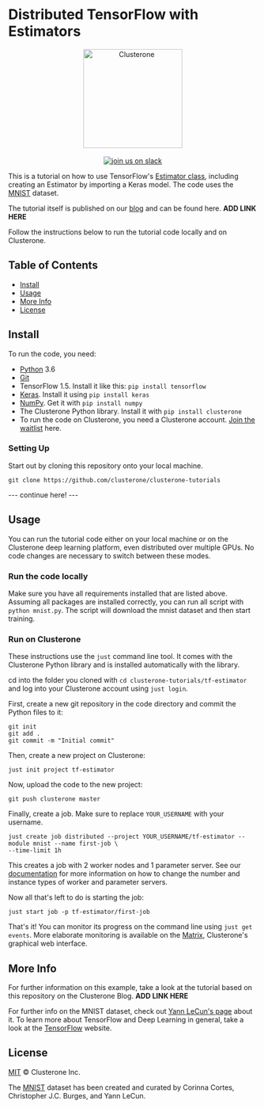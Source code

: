 # Distributed TensorFlow with Estimators

<p align="center">
<img src="../co_logo.png" alt="Clusterone" width="200">
<br>
<br>
<a href="https://slackin-altdyjrdgq.now.sh"><img src="https://slackin-altdyjrdgq.now.sh/badge.svg" alt="join us on slack"></a>
</p>

This is a tutorial on how to use TensorFlow's [Estimator class](https://www.tensorflow.org/api_docs/python/tf/estimator/Estimator), including creating an Estimator by importing a Keras model. The code uses the [MNIST](http://yann.lecun.com/exdb/mnist/) dataset.

The tutorial itself is published on our [blog](https://clusterone.com/blog) and can be found here. **ADD LINK HERE**

Follow the instructions below to run the tutorial code locally and on Clusterone. 

## Table of Contents

- [Install](#install)
- [Usage](#usage)
- [More Info](#more-info)
- [License](#license)

## Install

To run the code, you need:

- [Python](https://python.org/) 3.6
- [Git](https://git-scm.com/)
- TensorFlow 1.5. Install it like this: `pip install tensorflow`
- [Keras](https://keras.io/). Install it using `pip install keras`
- [NumPy](http://www.numpy.org/). Get it with `pip install numpy`
- The Clusterone Python library. Install it with `pip install clusterone`
- To run the code on Clusterone, you need a Clusterone account. [Join the waitlist](https://clusterone.com/join-waitlist/) here.


### Setting Up

Start out by cloning this repository onto your local machine. 

```shell
git clone https://github.com/clusterone/clusterone-tutorials
```

--- continue here! --- 

## Usage

You can run the tutorial code either on your local machine or on the Clusterone deep learning platform, even distributed over multiple GPUs. No code changes are necessary to switch between these modes.

### Run the code locally

Make sure you have all requirements installed that are listed above. Assuming all packages are installed correctly, you can run all script with `python mnist.py`. The script will download the mnist dataset and then start training.

### Run on Clusterone

These instructions use the `just` command line tool. It comes with the Clusterone Python library and is installed automatically with the library.

cd into the folder you cloned with `cd clusterone-tutorials/tf-estimator`  and log into your Clusterone account using `just login`.

First, create a new git repository in the code directory and commit the Python files to it:

```shell
git init
git add .
git commit -m "Initial commit"
```

Then, create a new project on Clusterone:

```shell
just init project tf-estimator
```

Now, upload the code to the new project:

```shell
git push clusterone master
```

Finally, create a job. Make sure to replace `YOUR_USERNAME` with your username.

```shell
just create job distributed --project YOUR_USERNAME/tf-estimator --module mnist --name first-job \
--time-limit 1h
```

This creates a job with 2 worker nodes and 1 parameter server. See our [documentation](https://docs.clusterone.com/cli-reference-documentation/just-create-job) for more information on how to change the number and instance types of worker and parameter servers.

Now all that's left to do is starting the job:

```shell
just start job -p tf-estimator/first-job
```

That's it! You can monitor its progress on the command line using `just get events`. More elaborate monitoring is available on the [Matrix](https://clusterone.com/matrix), Clusterone's graphical web interface.

## More Info

For further information on this example, take a look at the tutorial based on this repository on the Clusterone Blog. **ADD LINK HERE**

For further info on the MNIST dataset, check out [Yann LeCun's page](http://yann.lecun.com/exdb/mnist/) about it. To learn more about TensorFlow and Deep Learning in general, take a look at the [TensorFlow](https://tensorflow.org) website.

## License

[MIT](LICENSE) © Clusterone Inc.

The [MNIST](http://yann.lecun.com/exdb/mnist/) dataset has been created and curated by Corinna Cortes, Christopher J.C. Burges, and Yann LeCun.
